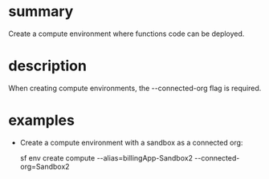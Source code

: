 # summary
  
Create a compute environment where functions code can be deployed.

# description

When creating compute environments, the --connected-org flag is required. 

# examples

- Create a compute environment with a sandbox as a connected org:

  sf env create compute --alias=billingApp-Sandbox2 --connected-org=Sandbox2
